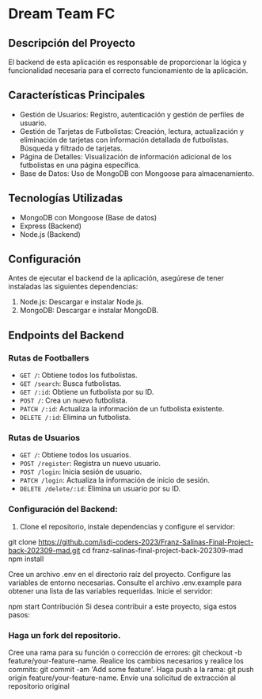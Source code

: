 # Dream Team FC

## Descripción del Proyecto

El backend de esta aplicación es responsable de proporcionar la lógica y funcionalidad necesaria para el correcto funcionamiento de la aplicación.

## Características Principales

- Gestión de Usuarios: Registro, autenticación y gestión de perfiles de usuario.
- Gestión de Tarjetas de Futbolistas: Creación, lectura, actualización y eliminación de tarjetas con información detallada de futbolistas. Búsqueda y filtrado de tarjetas.
- Página de Detalles: Visualización de información adicional de los futbolistas en una página específica.
- Base de Datos: Uso de MongoDB con Mongoose para almacenamiento.

## Tecnologías Utilizadas

- MongoDB con Mongoose (Base de datos)
- Express (Backend)
- Node.js (Backend)

## Configuración

Antes de ejecutar el backend de la aplicación, asegúrese de tener instaladas las siguientes dependencias:

1. Node.js: Descargar e instalar Node.js.
2. MongoDB: Descargar e instalar MongoDB.

## Endpoints del Backend

### Rutas de Footballers

- `GET /`: Obtiene todos los futbolistas.
- `GET /search`: Busca futbolistas.
- `GET /:id`: Obtiene un futbolista por su ID.
- `POST /`: Crea un nuevo futbolista.
- `PATCH /:id`: Actualiza la información de un futbolista existente.
- `DELETE /:id`: Elimina un futbolista.

### Rutas de Usuarios

- `GET /`: Obtiene todos los usuarios.
- `POST /register`: Registra un nuevo usuario.
- `POST /login`: Inicia sesión de usuario.
- `PATCH /login`: Actualiza la información de inicio de sesión.
- `DELETE /delete/:id`: Elimina un usuario por su ID.

### Configuración del Backend:

1. Clone el repositorio, instale dependencias y configure el servidor:

git clone <https://github.com/isdi-coders-2023/Franz-Salinas-Final-Project-back-202309-mad.git>
cd franz-salinas-final-project-back-202309-mad
npm install

Cree un archivo .env en el directorio raíz del proyecto.
Configure las variables de entorno necesarias. Consulte el archivo .env.example para obtener una lista de las variables requeridas.
Inicie el servidor:

npm start
Contribución
Si desea contribuir a este proyecto, siga estos pasos:

### Haga un fork del repositorio.

Cree una rama para su función o corrección de errores: git checkout -b feature/your-feature-name.
Realice los cambios necesarios y realice los commits: git commit -am 'Add some feature'.
Haga push a la rama: git push origin feature/your-feature-name.
Envíe una solicitud de extracción al repositorio original
